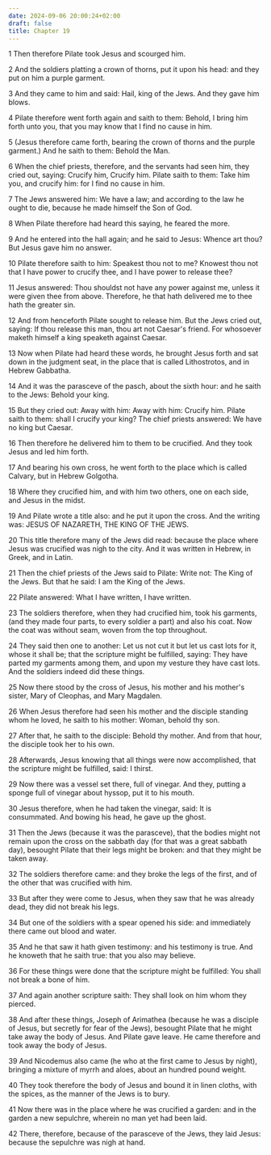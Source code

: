 ```yaml
---
date: 2024-09-06 20:00:24+02:00
draft: false
title: Chapter 19
---
```




1 Then therefore Pilate took Jesus and scourged him.

2 And the soldiers platting a crown of thorns, put it upon his head: and they put on him a purple garment.

3 And they came to him and said: Hail, king of the Jews. And they gave him blows.

4 Pilate therefore went forth again and saith to them: Behold, I bring him forth unto you, that you may know that I find no cause in him.

5 (Jesus therefore came forth, bearing the crown of thorns and the purple garment.) And he saith to them: Behold the Man.

6 When the chief priests, therefore, and the servants had seen him, they cried out, saying: Crucify him, Crucify him. Pilate saith to them: Take him you, and crucify him: for I find no cause in him.

7 The Jews answered him: We have a law; and according to the law he ought to die, because he made himself the Son of God.

8 When Pilate therefore had heard this saying, he feared the more.

9 And he entered into the hall again; and he said to Jesus: Whence art thou? But Jesus gave him no answer.

10 Pilate therefore saith to him: Speakest thou not to me? Knowest thou not that I have power to crucify thee, and I have power to release thee?

11 Jesus answered: Thou shouldst not have any power against me, unless it were given thee from above. Therefore, he that hath delivered me to thee hath the greater sin.

12 And from henceforth Pilate sought to release him. But the Jews cried out, saying: If thou release this man, thou art not Caesar's friend. For whosoever maketh himself a king speaketh against Caesar.

13 Now when Pilate had heard these words, he brought Jesus forth and sat down in the judgment seat, in the place that is called Lithostrotos, and in Hebrew Gabbatha.

14 And it was the parasceve of the pasch, about the sixth hour: and he saith to the Jews: Behold your king.

15 But they cried out: Away with him: Away with him: Crucify him. Pilate saith to them: shall I crucify your king? The chief priests answered: We have no king but Caesar.

16 Then therefore he delivered him to them to be crucified. And they took Jesus and led him forth.

17 And bearing his own cross, he went forth to the place which is called Calvary, but in Hebrew Golgotha.

18 Where they crucified him, and with him two others, one on each side, and Jesus in the midst.

19 And Pilate wrote a title also: and he put it upon the cross. And the writing was: JESUS OF NAZARETH, THE KING OF THE JEWS.

20 This title therefore many of the Jews did read: because the place where Jesus was crucified was nigh to the city. And it was written in Hebrew, in Greek, and in Latin.

21 Then the chief priests of the Jews said to Pilate: Write not: The King of the Jews. But that he said: I am the King of the Jews.

22 Pilate answered: What I have written, I have written.

23 The soldiers therefore, when they had crucified him, took his garments, (and they made four parts, to every soldier a part) and also his coat. Now the coat was without seam, woven from the top throughout.

24 They said then one to another: Let us not cut it but let us cast lots for it, whose it shall be; that the scripture might be fulfilled, saying: They have parted my garments among them, and upon my vesture they have cast lots. And the soldiers indeed did these things.

25 Now there stood by the cross of Jesus, his mother and his mother's sister, Mary of Cleophas, and Mary Magdalen.

26 When Jesus therefore had seen his mother and the disciple standing whom he loved, he saith to his mother: Woman, behold thy son.

27 After that, he saith to the disciple: Behold thy mother. And from that hour, the disciple took her to his own.

28 Afterwards, Jesus knowing that all things were now accomplished, that the scripture might be fulfilled, said: I thirst.

29 Now there was a vessel set there, full of vinegar. And they, putting a sponge full of vinegar about hyssop, put it to his mouth.

30 Jesus therefore, when he had taken the vinegar, said: It is consummated. And bowing his head, he gave up the ghost.

31 Then the Jews (because it was the parasceve), that the bodies might not remain upon the cross on the sabbath day (for that was a great sabbath day), besought Pilate that their legs might be broken: and that they might be taken away.

32 The soldiers therefore came: and they broke the legs of the first, and of the other that was crucified with him.

33 But after they were come to Jesus, when they saw that he was already dead, they did not break his legs.

34 But one of the soldiers with a spear opened his side: and immediately there came out blood and water.

35 And he that saw it hath given testimony: and his testimony is true. And he knoweth that he saith true: that you also may believe.

36 For these things were done that the scripture might be fulfilled: You shall not break a bone of him.

37 And again another scripture saith: They shall look on him whom they pierced.

38 And after these things, Joseph of Arimathea (because he was a disciple of Jesus, but secretly for fear of the Jews), besought Pilate that he might take away the body of Jesus. And Pilate gave leave. He came therefore and took away the body of Jesus.

39 And Nicodemus also came (he who at the first came to Jesus by night), bringing a mixture of myrrh and aloes, about an hundred pound weight.

40 They took therefore the body of Jesus and bound it in linen cloths, with the spices, as the manner of the Jews is to bury.

41 Now there was in the place where he was crucified a garden: and in the garden a new sepulchre, wherein no man yet had been laid.

42 There, therefore, because of the parasceve of the Jews, they laid Jesus: because the sepulchre was nigh at hand.

